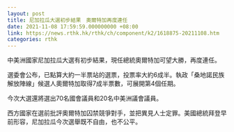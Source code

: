 ```yaml
---
layout: post
title: 尼加拉瓜大選初步結果　奧爾特加再度連任
date: 2021-11-08 17:59:59.000000000 +08:00
link: https://news.rthk.hk/rthk/ch/component/k2/1618875-20211108.htm
categories: rthk
---
```


中美洲國家尼加拉瓜大選有初步結果，現任總統奧爾特加可望大勝，再度連任。

選委會公布，已點算大約一半票站的選票，投票率大約6成半。執政「桑地諾民族解放陣線」候選人奧爾特加取得7成半票數，可展開第4個任期。

今次大選還將選出70名國會議員和20名中美洲議會議員。

西方國家在選前批評奧爾特加囚禁競爭對手，並把異見人士定罪。美國總統拜登早前形容，尼加拉瓜今次選舉既不自由，也不公平。
